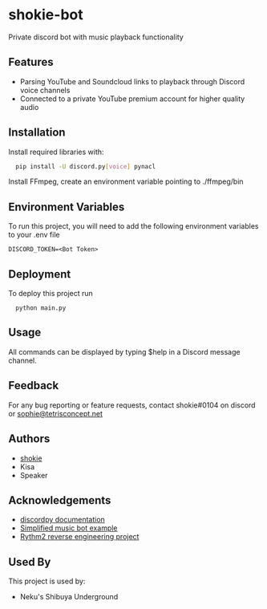 
# shokie-bot

Private discord bot with music playback functionality



## Features

- Parsing YouTube and Soundcloud links to playback through Discord voice channels
- Connected to a private YouTube premium account for higher quality audio
## Installation

Install required libraries with:

```bash
  pip install -U discord.py[voice] pynacl
```

Install FFmpeg, create an environment variable pointing to ./ffmpeg/bin
## Environment Variables

To run this project, you will need to add the following environment variables to your .env file

`DISCORD_TOKEN=<Bot Token>`

  
## Deployment

To deploy this project run

```
  python main.py
```

  
## Usage

All commands can be displayed by typing $help in a Discord message channel. 
## Feedback

For any bug reporting or feature requests, contact shokie#0104 on discord or sophie@tetrisconcept.net

  
## Authors

- [shokie](https://twitter.com/okiedokieshokie)
- Kisa
- Speaker
  
## Acknowledgements

 - [discordpy documentation](https://discordpy.readthedocs.io)
 - [Simplified music bot example](https://github.com/guac420)
 - [Rythm2 reverse engineering project](https://github.com/sandipndev/melody-discord-bot/blob/master/Rythm2.py)
 
## Used By

This project is used by:

- Neku's Shibuya Underground

  